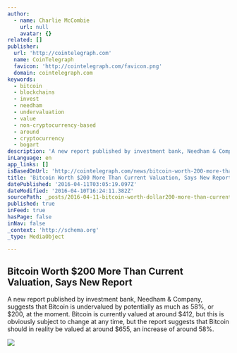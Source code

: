 ```yaml
---
author:
  - name: Charlie McCombie
    url: null
    avatar: {}
related: []
publisher:
  url: 'http://cointelegraph.com'
  name: CoinTelegraph
  favicon: 'http://cointelegraph.com/favicon.png'
  domain: cointelegraph.com
keywords:
  - bitcoin
  - blockchains
  - invest
  - needham
  - undervaluation
  - value
  - non-cryptocurrency-based
  - around
  - cryptocurrency
  - bogart
description: 'A new report published by investment bank, Needham & Company, suggests that Bitcoin is undervalued by potentially as much as 58%, or $200, at the moment. Bitcoin is currently valued at around $412, but this is obviously subject to change at any time, but the report suggests that Bitcoin should in reality be valued at around $655, an increase of around 58%.'
inLanguage: en
app_links: []
isBasedOnUrl: 'http://cointelegraph.com/news/bitcoin-worth-200-more-than-current-valuation-says-new-report'
title: 'Bitcoin Worth $200 More Than Current Valuation, Says New Report'
datePublished: '2016-04-11T03:05:19.097Z'
dateModified: '2016-04-10T16:24:11.382Z'
sourcePath: _posts/2016-04-11-bitcoin-worth-dollar200-more-than-current-valuation-says-new-rep.md
published: true
inFeed: true
hasPage: false
inNav: false
_context: 'http://schema.org'
_type: MediaObject

---
```

<article style=""><h1>Bitcoin Worth $200 More Than Current Valuation, Says New Report</h1><p>A new report published by investment bank, Needham &amp; Company, suggests that Bitcoin is undervalued by potentially as much as 58%, or $200, at the moment. Bitcoin is currently valued at around $412, but this is obviously subject to change at any time, but the report suggests that Bitcoin should in reality be valued at around $655, an increase of around 58%.</p><img src="http://cointelegraph.com/images/725_aHR0cDovL2NvaW50ZWxlZ3JhcGguY29tL3N0b3JhZ2UvdXBsb2Fkcy92aWV3L2EzOTY3NDViYTY1Mjk5OTY5Zjg5Zjk2ZGZjN2U1ZDdlLmpwZw==.jpg" /></article>